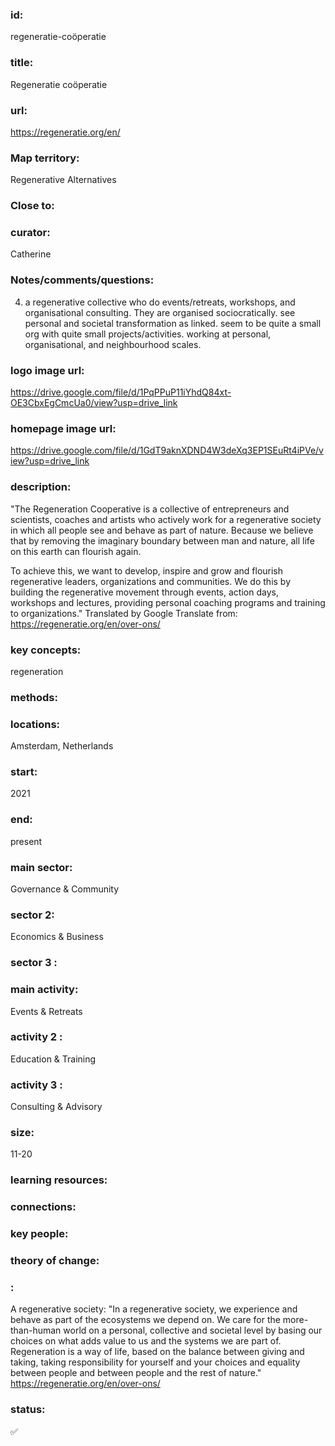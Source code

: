 ### id: 
  regeneratie-coöperatie
### title: 
  Regeneratie coöperatie
### url: 
  https://regeneratie.org/en/
### Map territory: 
  Regenerative Alternatives
### Close to: 
  
### curator: 
  Catherine
### Notes/comments/questions: 
  4. a regenerative collective who do events/retreats, workshops, and organisational consulting. They are organised sociocratically. see personal and societal transformation as linked. seem to be quite a small org with quite small projects/activities. working at personal, organisational, and neighbourhood scales. 
### logo image url: 
  https://drive.google.com/file/d/1PqPPuP11iYhdQ84xt-OE3CbxEgCmcUa0/view?usp=drive_link
### homepage image url: 
  https://drive.google.com/file/d/1GdT9aknXDND4W3deXq3EP1SEuRt4iPVe/view?usp=drive_link
### description: 
  "The Regeneration Cooperative is a collective of entrepreneurs and scientists, coaches and artists who actively work for a regenerative society in which all people see and behave as part of nature. Because we believe that by removing the imaginary boundary between man and nature, all life on this earth can flourish again.

To achieve this, we want to develop, inspire and grow and flourish regenerative leaders, organizations and communities. We do this by building the regenerative movement through events, action days, workshops and lectures, providing personal coaching programs and training to organizations."
Translated by Google Translate from: https://regeneratie.org/en/over-ons/ 
### key concepts: 
  regeneration
### methods: 
  
### locations: 
  Amsterdam, Netherlands
### start: 
  2021
### end: 
  present
### main sector: 
  Governance & Community
### sector 2: 
  Economics & Business
### sector 3 : 
  
### main activity: 
  Events & Retreats
### activity 2 : 
  Education & Training
### activity 3 : 
  Consulting & Advisory
### size: 
  11-20
### learning resources: 
  
### connections: 
  
### key people: 
  
### theory of change: 
  
### : 
  A regenerative society: "In a regenerative society, we experience and behave as part of the ecosystems we depend on. We care for the more-than-human world on a personal, collective and societal level by basing our choices on what adds value to us and the systems we are part of. Regeneration is a way of life, based on the balance between giving and taking, taking responsibility for yourself and your choices and equality between people and between people and the rest of nature."
https://regeneratie.org/en/over-ons/ 
### status: 
  ✅
